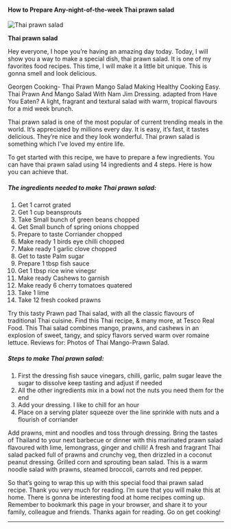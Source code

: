             

#### How to Prepare Any-night-of-the-week Thai prawn salad

![Thai prawn salad](https://img-global.cpcdn.com/recipes/cd8477e306669ff7/751x532cq70/thai-prawn-salad-recipe-main-photo.jpg)

**Thai prawn salad**

Hey everyone, I hope you’re having an amazing day today. Today, I will show you a way to make a special dish, thai prawn salad. It is one of my favorites food recipes. This time, I will make it a little bit unique. This is gonna smell and look delicious.

Georgen Cooking- Thai Prawn Mango Salad Making Healthy Cooking Easy. Thai Prawn And Mango Salad With Nam Jim Dressing. adapted from Have You Eaten? A light, fragrant and textural salad with warm, tropical flavours for a mid week brunch.

Thai prawn salad is one of the most popular of current trending meals in the world. It’s appreciated by millions every day. It is easy, it’s fast, it tastes delicious. They’re nice and they look wonderful. Thai prawn salad is something which I’ve loved my entire life.

To get started with this recipe, we have to prepare a few ingredients. You can have thai prawn salad using 14 ingredients and 4 steps. Here is how you can achieve that.

##### The ingredients needed to make Thai prawn salad:

1.  Get 1 carrot grated
2.  Get 1 cup beansprouts
3.  Take Small bunch of green beans chopped
4.  Get Small bunch of spring onions chopped
5.  Prepare to taste Corriander chopped
6.  Make ready 1 birds eye chilli chopped
7.  Make ready 1 garlic clove chopped
8.  Get to taste Palm sugar
9.  Prepare 1 tbsp fish sauce
10.  Get 1 tbsp rice wine vinegsr
11.  Make ready Cashews to garnish
12.  Make ready 6 cherry tomatoes quatered
13.  Take 1 lime
14.  Take 12 fresh cooked prawns

Try this tasty Prawn pad Thai salad, with all the classic flavours of traditional Thai cuisine. Find this Thai recipe, & many more, at Tesco Real Food. This Thai salad combines mango, prawns, and cashews in an explosion of sweet, tangy, and spicy flavors served warm over romaine lettuce. Reviews for: Photos of Thai Mango-Prawn Salad.

##### Steps to make Thai prawn salad:

1.  First the dressing fish sauce vinegars, chilli, garlic, palm sugar leave the sugar to dissolve keep tasting and adjust if needed
2.  All the other ingredients mix in a bowl not the nuts you need them for the end
3.  Add your dressing. I like to chill for an hour
4.  Place on a serving plater squeeze over the line sprinkle with nuts and a flourish of corriander

Add prawns, mint and noodles and toss through dressing. Bring the tastes of Thailand to your next barbecue or dinner with this marinated prawn salad flavoured with lime, lemongrass, ginger and chilli! A fresh and fragrant Thai salad packed full of prawns and crunchy veg, then drizzled in a coconut peanut dressing. Grilled corn and sprouting bean salad. This is a warm noodle salad with prawns, steamed broccoli, carrots and red pepper.

So that’s going to wrap this up with this special food thai prawn salad recipe. Thank you very much for reading. I’m sure that you will make this at home. There is gonna be interesting food at home recipes coming up. Remember to bookmark this page in your browser, and share it to your family, colleague and friends. Thanks again for reading. Go on get cooking!

* * *